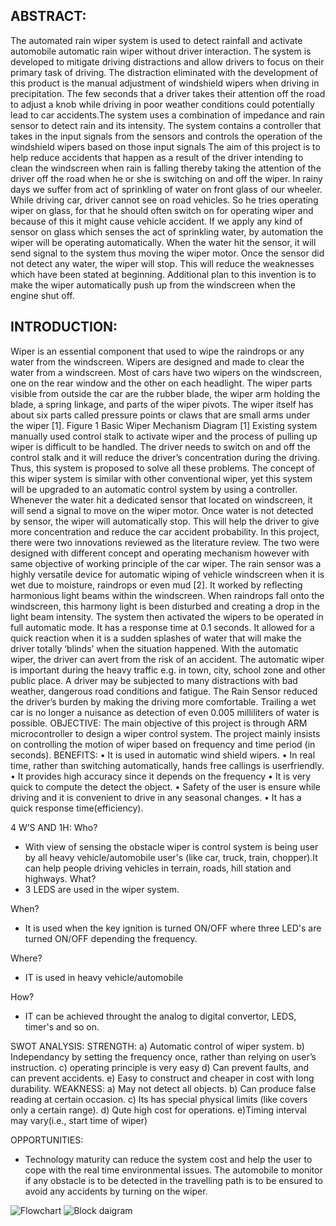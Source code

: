 ## ABSTRACT:
The automated rain wiper system is used to detect rainfall and activate automobile automatic rain wiper without driver interaction. The system is developed to mitigate driving distractions and allow drivers to focus on their primary task of driving. The distraction eliminated with the development of this product is the manual adjustment of windshield wipers when driving in precipitation. The few seconds that a driver takes their attention off the road to adjust a knob while driving in poor weather conditions could potentially lead to car accidents.The system uses a combination of impedance and rain sensor to detect rain and its intensity. The system contains a controller that takes in the input signals from the sensors and controls the operation of the windshield wipers based on those input signals The aim of this project is to help reduce accidents that happen as a result of the driver intending to clean the windscreen when rain is falling thereby taking the attention of the driver off the road when he or she is switching on and off the wiper. In rainy days we suffer from act of sprinkling of water on front glass of our wheeler. While driving car, driver cannot see on road vehicles. So he tries operating wiper on glass, for that he should often switch on for operating wiper and because of this it might cause vehicle accident. If we apply any kind of sensor on glass which senses the act of sprinkling water, by automation the wiper will be operating automatically. When the water hit the sensor, it will send signal to the system thus moving the wiper motor. Once the sensor did not detect any water, the wiper will stop. This will reduce the weaknesses which have been stated at beginning. Additional plan to this invention is to make the wiper automatically push up from the windscreen when the engine shut off.

## INTRODUCTION:

Wiper is an essential component that used to wipe the raindrops or any
water from the windscreen. Wipers are designed and made to clear the water
from a windscreen. Most of cars have two wipers on the windscreen, one on the
rear window and the other on each headlight. The wiper parts visible from
outside the car are the rubber blade, the wiper arm holding the blade, a spring
linkage, and parts of the wiper pivots. The wiper itself has about six parts called
pressure points or claws that are small arms under the wiper [1]. Figure 1 Basic
Wiper Mechanism Diagram [1] Existing system manually used control stalk to
activate wiper and the process of pulling up wiper is difficult to be handled. The
driver needs to switch on and off the control stalk and it will reduce the driver’s
concentration during the driving. Thus, this system is proposed to solve all these
problems. The concept of this wiper system is similar with other conventional wiper, yet this system will be upgraded to an automatic control system by using
a controller. Whenever the water hit a dedicated sensor that located on
windscreen, it will send a signal to move on the wiper motor. Once water is not
detected by sensor, the wiper will automatically stop. This will help the driver
to give more concentration and reduce the car accident probability. In this
project, there were two innovations reviewed as the literature review. The two
were designed with different concept and operating mechanism however with
same objective of working principle of the car wiper. The rain sensor was a
highly versatile device for automatic wiping of vehicle windscreen when it is
wet due to moisture, raindrops or even mud [2]. It worked by reflecting
harmonious light beams within the windscreen. When raindrops fall onto the
windscreen, this harmony light is been disturbed and creating a drop in the light
beam intensity. The system then activated the wipers to be operated in full
automatic mode. It has a response time at 0.1 seconds. It allowed for a quick
reaction when it is a sudden splashes of water that will make the driver totally
‘blinds’ when the situation happened. With the automatic wiper, the driver can
avert from the risk of an accident. The automatic wiper is important during the
heavy traffic e.g. in town, city, school zone and other public place. A driver
may be subjected to many distractions with bad weather, dangerous road
conditions and fatigue. The Rain Sensor reduced the driver’s burden by making
the driving more comfortable. Trailing a wet car is no longer a nuisance as
detection of even 0.005 milliliters of water is possible.
OBJECTIVE:
 The main objective of this project is through ARM microcontroller to design
a wiper control system. The project mainly insists on controlling the motion of
wiper based on frequency and time period (in seconds).
BENEFITS:
• It is used in automatic wind shield wipers.
• In real time, rather than switching automatically, hands free callings is userfriendly.
• It provides high accuracy since it depends on the frequency
• It is very quick to compute the detect the object.
• Safety of the user is ensure while driving and it is convenient to drive in any
seasonal changes.
• It has a quick response time(efficiency).

4 W’S AND 1H:
Who?

* With view of sensing the obstacle wiper is control system is being user by
all heavy vehicle/automobile user's (like car, truck, train, chopper).It can
help people driving vehicles in terrain, roads, hill station and highways.
What?
* 3 LEDS are used in the wiper system.

When?
* It is used when the key ignition is turned ON/OFF where three LED's are
turned ON/OFF depending the frequency.

Where?
* IT is used in heavy vehicle/automobile

How?
* IT can be achieved throught the analog to digital convertor, LEDS,
timer's and so on.

SWOT ANALYSIS:
STRENGTH:
a) Automatic control of wiper system.
b) Independancy by setting the frequency once, rather than relying on user’s
instruction.
c) operating principle is very easy
d) Can prevent faults, and can prevent accidents.
e) Easy to construct and cheaper in cost with long durability.
WEAKNESS:
a) May not detect all objects.
b) Can produce false reading at certain occasion.
c) Its has special physical limits (like covers only a certain range).
d) Qute high cost for operations.
e)Timing interval may vary(i.e., start time of wiper)

OPPORTUNITIES:
* Technology maturity can reduce the system cost and help the user to cope
with the real time environmental issues. The automobile to monitor if any
obstacle is to be detected in the travelling path is to be ensured to avoid
any accidents by turning on the wiper.




![Flowchart](https://user-images.githubusercontent.com/77711240/168219418-8b7c6ba0-7e5b-4cd1-9d2e-b7ab54f23022.jpeg)
![Block daigram](https://user-images.githubusercontent.com/77711240/168219472-addbf9c0-3d29-49d2-b5f4-8acf68b6a484.jpeg)

